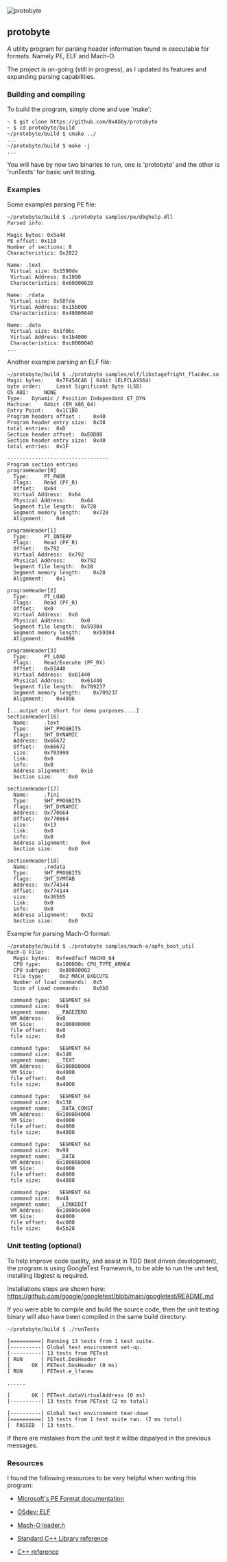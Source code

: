 
![protobyte](https://github.com/user-attachments/assets/e6e8045c-f84a-4663-b5fa-98d2feabf406)

## protobyte

A utility program for parsing header information found in executable for formats. Namely PE, ELF and Mach-O.

The project is on-going (still in progress), as I updated its features and expanding parsing capabilities.

### Building and compiling
To build the program, simply clone and use 'make':
```
~ $ git clone https://github.com/0xAbby/protobyte
~ $ cd protobyte/build
~/protobyte/build $ cmake ../
...
~/protobyte/build $ make -j
...
```

You will have by now two binaries to run, one is 'protobyte' and the other is 'runTests' for basic unit testing.

### Examples

Some examples parsing PE file:
```
~/protobyte/build $ ./protobyte samples/pe/dbghelp.dll 
Parsed info: 

Magic bytes: 0x5a4d
PE offset: 0x110
Number of sections: 8
Characteristics: 0x2022

Name: .text
 Virtual size: 0x1590de
 Virtual Address: 0x1000
 Characteristics: 0x60000020

Name: .rdata
 Virtual size: 0x58fda
 Virtual Address: 0x15b000
 Characteristics: 0x40000040

Name: .data
 Virtual size: 0x1f0bc
 Virtual Address: 0x1b4000
 Characteristics: 0xc0000040
...
```

Another example parsing an ELF file:
```
~/protobyte/build $ ./protobyte samples/elf/libstagefright_flacdec.so 
Magic bytes: 	0x7F454C46 | 64bit (ELFCLASS64)
byte order: 	Least Significant Byte (LSB)
OS ABI: 	NONE
Type: 	Dynamic / Position Independant ET_DYN
Machine: 	64bit (EM_X86_64)
Entry Point: 	0x1C1B0
Program headers offset : 	0x40
Program header entry size: 	0x38
total entries: 	0xD
Section header offset: 	0xE0D08
Section header entry size: 	0x40
total entries: 	0x1F

---------------------------------
Program section entries
programHeader[0]
  Type: 	PT_PHDR
  Flags: 	Read (PF_R)
  Offset: 	0x64
  Virtual Address: 	0x64
  Physical Address: 	0x64
  Segment file length: 	0x728
  Segment memory length: 	0x728
  Alignment: 	0x8

programHeader[1]
  Type: 	PT_INTERP
  Flags: 	Read (PF_R)
  Offset: 	0x792
  Virtual Address: 	0x792
  Physical Address: 	0x792
  Segment file length: 	0x28
  Segment memory length: 	0x28
  Alignment: 	0x1

programHeader[2]
  Type: 	PT_LOAD
  Flags: 	Read (PF_R)
  Offset: 	0x0
  Virtual Address: 	0x0
  Physical Address: 	0x0
  Segment file length: 	0x59304
  Segment memory length: 	0x59304
  Alignment: 	0x4096

programHeader[3]
  Type: 	PT_LOAD
  Flags: 	Read/Execute (PF_RX)
  Offset: 	0x61440
  Virtual Address: 	0x61440
  Physical Address: 	0x61440
  Segment file length: 	0x709237
  Segment memory length: 	0x709237
  Alignment: 	0x4096

[...output cut short for demo purposes....]
sectionHeader[16]
  Name: 	.text
  Type: 	SHT_PROGBITS
  flags: 	SHT_DYNAMIC
  Address: 	0x66672
  Offset: 	0x66672
  size: 	0x703990
  link: 	0x0
  info: 	0x0
  Address alignment: 	0x16
  Section size: 	0x0

sectionHeader[17]
  Name: 	.fini
  Type: 	SHT_PROGBITS
  flags: 	SHT_DYNAMIC
  Address: 	0x770664
  Offset: 	0x770664
  size: 	0x13
  link: 	0x0
  info: 	0x0
  Address alignment: 	0x4
  Section size: 	0x0

sectionHeader[18]
  Name: 	.rodata
  Type: 	SHT_PROGBITS
  flags: 	SHT_SYMTAB
  Address: 	0x774144
  Offset: 	0x774144
  size: 	0x36565
  link: 	0x0
  info: 	0x0
  Address alignment: 	0x32
  Section size: 	0x0

```

Example for parsing Mach-O format:
```
~/protobyte/build $ ./protobyte samples/mach-o/apfs_boot_util
Mach-O File: 
  Magic bytes: 	0xfeedfacf MACHO_64
  CPU type:    	0x100000c CPU_TYPE_ARM64
  CPU subtype: 	 0x80000002
  File type:   	 0x2 MACH_EXECUTE
  Number of load commands: 	0x5
  Size of Load commands:   	0x6b0

 command type: 	 SEGMENT_64
 command size: 	0x48
 segment name: 	__PAGEZERO
 VM Address:   	0x0
 VM Size:      	0x100000000
 file offset:  	0x0
 file size:    	0x0

 command type: 	 SEGMENT_64
 command size: 	0x1d8
 segment name: 	__TEXT
 VM Address:   	0x100000000
 VM Size:      	0x4000
 file offset:  	0x0
 file size:    	0x4000

 command type: 	 SEGMENT_64
 command size: 	0x138
 segment name: 	__DATA_CONST
 VM Address:   	0x100004000
 VM Size:      	0x4000
 file offset:  	0x4000
 file size:    	0x4000

 command type: 	 SEGMENT_64
 command size: 	0x98
 segment name: 	__DATA
 VM Address:   	0x100008000
 VM Size:      	0x4000
 file offset:  	0x8000
 file size:    	0x4000

 command type: 	 SEGMENT_64
 command size: 	0x48
 segment name: 	__LINKEDIT
 VM Address:   	0x10000c000
 VM Size:      	0x8000
 file offset:  	0xc000
 file size:    	0x5b20

```

### Unit testing (optional)

To help improve code quality, and assist in TDD (test driven development), the program is using GoogleTest Framework, to be able to run the unit test, installing libgtest is required. 

Installations steps are shown here: https://github.com/google/googletest/blob/main/googletest/README.md 

If you were able to compile and build the source code, then the unit testing binary will also have been compiled in the same build directory:
```
~/protobyte/build $ ./runTests

[==========] Running 13 tests from 1 test suite.
[----------] Global test environment set-up.
[----------] 13 tests from PETest
[ RUN      ] PETest.DosHeader
[       OK ] PETest.DosHeader (0 ms)
[ RUN      ] PETest.e_lfanew

......

[       OK ] PETest.dataVirtualAddress (0 ms)
[----------] 13 tests from PETest (2 ms total)

[----------] Global test environment tear-down
[==========] 13 tests from 1 test suite ran. (2 ms total)
[  PASSED  ] 13 tests.
```
If there are mistakes from the unit test it willbe dispalyed in the previous messages.

### Resources 

I found the following resources to be very helpful when writing this program:

- [Microsoft's PE Format documentation](https://learn.microsoft.com/en-us/windows/win32/debug/pe-format)

- [OSdev: ELF](https://wiki.osdev.org/ELF) 

- [Mach-O loader.h](https://opensource.apple.com/source/xnu/xnu-4570.1.46/EXTERNAL_HEADERS/mach-o/loader.h.auto.html) 


- [Standard C++ Library reference](https://cplusplus.com/reference/)

- [C++ reference](https://en.cppreference.com/w/)

